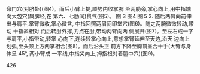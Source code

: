 命门穴(对脐处)(图4)。而后小臂上提,顺势内收掌腕
至两肋旁,掌心向上,用中指端向大包穴(属脾经,在
第六、七肋间)贯气(图5)。
图 3
图4
图 5
3. 随后两臂向前伸出与肩平,掌臂微收,掌心微含,
中指回照两眉间印堂穴(图6)。随之两腕微微转动,带动
十指斜相对,而后转肘外撑,力点在肘,带动两臂向两
侧展开(图7)。至左右成一字与肩平,小指带动,转掌
心向下,连续转掌心向上,意想掌臂延伸至天边,沿天
边向上划弧,至头顶上方两掌相合(图8)。而后沿头正
前方下降至胸前呈合十手(大臂与身体呈 45°, 两小臂成
一平线,中指尖向上,拇指根对着膻中穴)(图9)。

426

